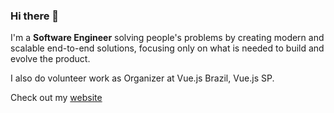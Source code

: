 ### Hi there 👋

I'm a **Software Engineer** solving people's problems by creating modern and scalable end-to-end solutions, focusing only on what is needed to build and evolve the product.

I also do volunteer work as Organizer at Vue.js Brazil, Vue.js SP.

Check out my [website](https://igorhalfeld.com/)
